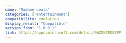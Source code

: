 ```yaml
---
name: "Madame Leota"
categories: ['entertainment']
compatibility: emulation
display_result: "Compatible"
version_from: "1.0.0.1"
link: https://apps.microsoft.com/detail/9WZDNCRDN2PP
---
```

